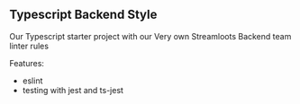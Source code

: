 ## Typescript Backend Style

Our Typescript starter project with our Very own Streamloots Backend team linter rules

Features:
- eslint
- testing with jest and ts-jest

